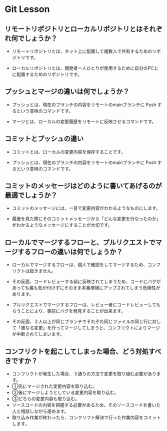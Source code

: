 # Git Lesson

## リモートリポジトリとローカルリポジトリとはそれぞれ何でしょうか？
- リモートリポジトリとは、ネット上に配置して複数人で共有するためのリポジトリです。
* ローカルリポジトリとは、開発者一人ひとりが使用するために自分のPC上に配置するためのリポジトリです。


## プッシュとマージの違いは何でしょうか？
- プッシュとは、現在のブランチの内容をリモートのmainブランチに Push するという意味のコマンドです。
* マージとは、ローカルの変更履歴をリモートに反映させるコマンドです。


## コミットとプッシュの違い
- コミットとは、ローカルの変更内容を保存することです。
* プッシュとは、現在のブランチの内容をリモートのmainブランチに Push するという意味のコマンドです。


## コミットのメッセージはどのように書いてあげるのが最適でしょうか？
- コミットのメッセージには、一目で変更内容がわかるようなものにします。
* 履歴を見た際にそのコミットメッセージから「どんな変更を行なったのか」がわかるようなメッセージにすることが大切です。


## ローカルでマージするフローと、プルリクエストでマージするフローの違いは何でしょうか？
- ローカルでマージするフローは、個人で確認をしてマージするため、コンフリクトは起きません。
* その反面、コードレビューする前に反映されてしまうため、コードにバグがあっても誰も気が付けずにそのまま本番環境にアップされてしまう危険性があります。
- プルリクエストでマージするフローは、レビュー者にコードレビューしてもらうことにより、事前にバグを発見することが出来ます。
* その反面、２人以上が同じブランチでそれぞれ同じファイルの同じ行に対して「異なる変更」を行ってマージしてしまうと、コンフリクトによりマージが中断されてしまいます。



## コンフリクトを起こしてしまった場合、どう対処すべきですか？
- コンフリクトが発生した場合、３通りの方法で変更を取り組む必要があります。
- ①先にマージされた変更内容を取り込む。
- ②後にマージしようとしている変更内容を取り込む。
- ③どちらの変更内容も取り込む。
-  ソースコードの内容を把握する必要があるため、そのソースコードを書いた人と相談しながら進めます。
- 取り込み作業が終わったら、コンクリフト解決で行った作業内容をコミットします。